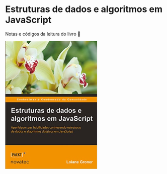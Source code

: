 # Estruturas de dados e algoritmos em JavaScript

Notas e códigos da leitura do livro :blue_heart:

![Estruturas de dados e algoritmos em JavaScript](/assets/images/livro-estruturas-de-dados-e-algoritmos-em-javascript.jpg)

